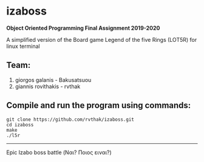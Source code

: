 # izaboss

__Object Oriented Programming Final Assignment 2019-2020__

A simplified version of the Board game Legend of the five Rings (LOT5R) for linux terminal

## Team:
1) giorgos galanis - Bakusatsuou
2) giannis rovithakis - rvthak

## Compile and run the program using commands:

    git clone https://github.com/rvthak/izaboss.git
    cd izaboss
    make
    ./l5r
    
--------------------------------------------------------------------------------------
Epic Izabo boss battle (Ναι? Ποιος ειναι?)
